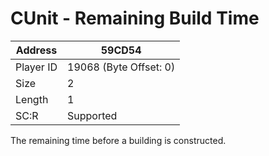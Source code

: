 
#  CUnit - Remaining Build Time
Address   | 59CD54
----------|-------------
Player ID | 19068 (Byte Offset: 0)
Size 	  | 2
Length 	  | 1
SC:R      | Supported

The remaining time before a building is constructed.
